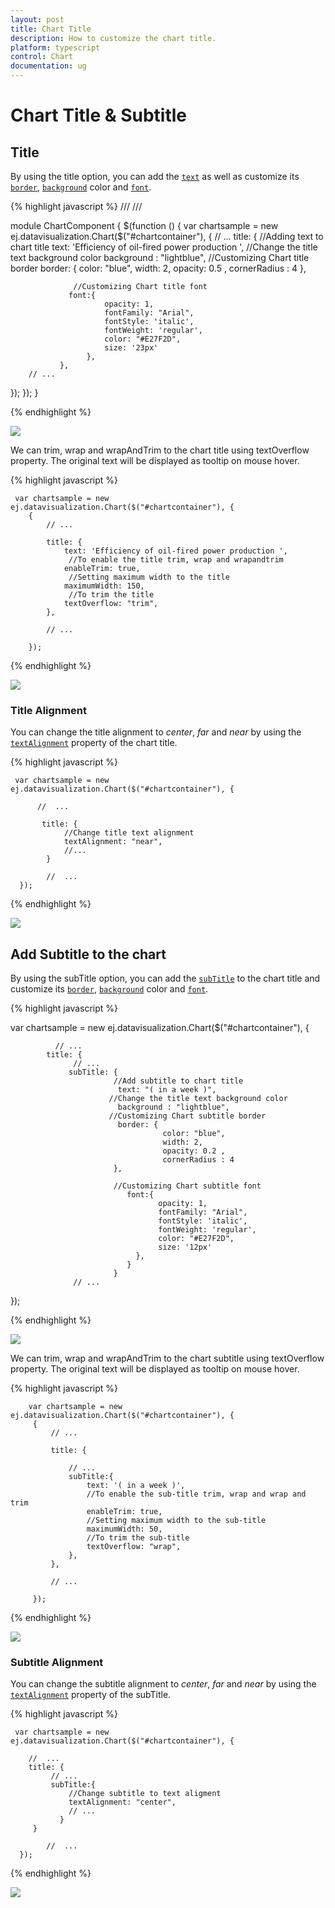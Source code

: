 ```yaml
---
layout: post
title: Chart Title
description: How to customize the chart title.
platform: typescript
control: Chart
documentation: ug
---
```


# Chart Title & Subtitle

## Title

By using the title option, you can add the [`text`](../api/js/ejchart#members:title-text) as well as customize its [`border`](../api/js/ejchart#members:title-border),  [`background`](../api/js/ejchart#members:title-background) color and [`font`](../api/js/ejchart#members:title-font).

{% highlight javascript %}
/// <reference path="tsfiles/jquery.d.ts" />
/// <reference path="tsfiles/ej.web.all.d.ts" />

module ChartComponent {
    $(function () {
        var chartsample = new ej.datavisualization.Chart($("#chartcontainer"), {
             // ... 
             title: { 
                  //Adding text to chart title
                 text: 'Efficiency of oil-fired power production ', 
                  //Change the title text background color
                 background : "lightblue",
                  //Customizing Chart title border
                border: { 
                           color: "blue",
                           width: 2,
                           opacity: 0.5 ,
                           cornerRadius : 4
                         },
 
                  //Customizing Chart title font 
                 font:{ 
                         opacity: 1,
                         fontFamily: "Arial",
                         fontStyle: 'italic',
                         fontWeight: 'regular',
                         color: "#E27F2D",
                         size: '23px' 
                     },
               }, 
        // ... 

 });
});
}

{% endhighlight %}

![](Chart-Title_images/Chart-Title_img1.png)

We can trim, wrap and wrapAndTrim to the chart title using textOverflow property. The original text will be displayed as tooltip on mouse hover.


{% highlight javascript %}

     var chartsample = new ej.datavisualization.Chart($("#chartcontainer"), {
        {
            // ...

            title: {
                text: 'Efficiency of oil-fired power production ',
                 //To enable the title trim, wrap and wrapandtrim
                enableTrim: true,
                 //Setting maximum width to the title
                maximumWidth: 150,
                 //To trim the title
                textOverflow: "trim",
            },

            // ...

        });


{% endhighlight %}

![](Chart-Title_images/Chart-Title_img5.png)


### Title Alignment

You can change the title alignment to *center*, *far* and *near* by using the [`textAlignment`](../api/js/ejchart#members:title-textalignment) property of the chart title. 

{% highlight javascript %}


     var chartsample = new ej.datavisualization.Chart($("#chartcontainer"), {
           
          //  ...
          
           title: {
                //Change title text alignment
                textAlignment: "near",
                //...
            }          

            //  ...   
      });


{% endhighlight %} 

![](Chart-Title_images/Chart-Title_img2.png)


## Add Subtitle to the chart

By using the subTitle option, you can add the [`subTitle`](../api/js/ejchart#members:title-subtitle) to the chart title and customize its [`border`](../api/js/ejchart#members:title-subtitle-border),  [`background`](../api/js/ejchart#members:title-subtitle-background) color and [`font`](../api/js/ejchart#members:title-subtitle-font). 

{% highlight javascript %}

 var chartsample = new ej.datavisualization.Chart($("#chartcontainer"), {
               
              // ... 
            title: {
                  // ... 
                 subTitle: { 
                           //Add subtitle to chart title 
                            text: "( in a week )", 
                          //Change the title text background color
                            background : "lightblue",
                          //Customizing Chart subtitle border
                            border: { 
                                      color: "blue",
                                      width: 2,
                                      opacity: 0.2 ,
                                      cornerRadius : 4
                           },

                           //Customizing Chart subtitle font 
                              font:{ 
                                     opacity: 1, 
                                     fontFamily: "Arial", 
                                     fontStyle: 'italic',
                                     fontWeight: 'regular', 
                                     color: "#E27F2D", 
                                     size: '12px' 
                                }, 
                              } 
                           } 
                  // ...
 });

{% endhighlight %}

![](Chart-Title_images/Chart-Title_img3.png)

We can trim, wrap and wrapAndTrim to the chart subtitle using textOverflow property. The original text will be displayed as tooltip on mouse hover.

{% highlight javascript %}

        var chartsample = new ej.datavisualization.Chart($("#chartcontainer"), {
         {
             // ...

             title: {

                 // ...
                 subTitle:{
                     text: '( in a week )', 
                     //To enable the sub-title trim, wrap and wrap and trim
                     enableTrim: true,
                     //Setting maximum width to the sub-title
                     maximumWidth: 50,
                     //To trim the sub-title
                     textOverflow: "wrap",
                 },
             },

             // ...

         });


{% endhighlight %}

![](Chart-Title_images/Chart-Title_img6.png)

### Subtitle Alignment

You can change the subtitle alignment to *center*, *far* and *near* by using the [`textAlignment`](../api/js/ejchart#members:title-subtitle-textalignment) property of the subTitle.

{% highlight javascript %}


     var chartsample = new ej.datavisualization.Chart($("#chartcontainer"), {
    
        //  ...  
        title: {                
             // ...
             subTitle:{
                 //Change subtitle to text aligment
                 textAlignment: "center",		
                 // ...
               }
         }
            
            //  ...   
      });


{% endhighlight %}

![](Chart-Title_images/Chart-Title_img4.png)

